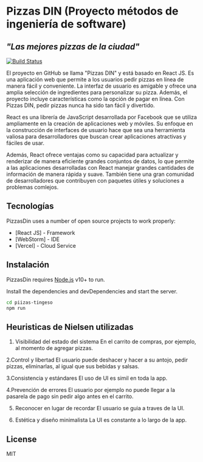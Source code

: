 # Pizzas DIN (Proyecto métodos de ingeniería de software)
## _"Las mejores pizzas de la ciudad"_

[![Build Status](https://travis-ci.org/joemccann/dillinger.svg?branch=master)](https://travis-ci.org/joemccann/dillinger)

El proyecto en GitHub se llama "Pizzas DIN" y está basado en React JS. Es una aplicación web que permite a los usuarios pedir pizzas en línea de manera fácil y conveniente. La interfaz de usuario es amigable y ofrece una amplia selección de ingredientes para personalizar su pizza. Además, el proyecto incluye características como la opción de pagar en línea. Con Pizzas DIN, pedir pizzas nunca ha sido tan fácil y divertido.

React es una librería de JavaScript desarrollada por Facebook que se utiliza ampliamente en la creación de aplicaciones web y móviles. Su enfoque en la construcción de interfaces de usuario hace que sea una herramienta valiosa para desarrolladores que buscan crear aplicaciones atractivas y fáciles de usar.

Además, React ofrece ventajas como su capacidad para actualizar y renderizar de manera eficiente grandes conjuntos de datos, lo que permite a las aplicaciones desarrolladas con React manejar grandes cantidades de información de manera rápida y suave. También tiene una gran comunidad de desarrolladores que contribuyen con paquetes útiles y soluciones a problemas comlejos.

## Tecnologías

PizzasDin uses a number of open source projects to work properly:

- [React JS] - Framework
- [WebStorm] - IDE
- [Vercel] - Cloud Service 


## Instalación

PizzasDin requires [Node.js](https://nodejs.org/) v10+ to run.

Install the dependencies and devDependencies and start the server.

```sh
cd piizas-tingeso
npm run
```

## Heuristicas de Nielsen utilizadas

1. Visibilidad del estado del sistema
En el carrito de compras, por ejemplo, al momento de agregar pizzas.

2.Control y libertad
El usuario puede deshacer y hacer a su antojo, pedir pizzas, eliminarlas, al igual que sus bebidas y salsas.

3.Consistencia y estándares
El uso de UI es simil en toda la app.

4.Prevención de errores
El usuario por ejemplo no puede llegar a la pasarela de pago sin pedir algo antes en el carrito.
 
5. Reconocer en lugar de recordar
El usuario se guia a traves de la UI.

6. Estética y diseño minimalista
La UI es constante a lo largo de la app.


## License

MIT

